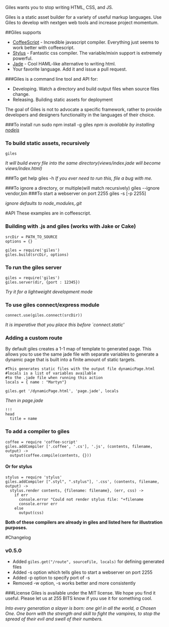 Giles wants you to stop writing HTML, CSS, and JS. 

Giles is a static asset builder for a variety of useful markup languages.  Use Giles to develop with 
nextgen web tools and increase project momentum.

##Giles supports
  * [CoffeeScript](http://coffeescript.org/) - Incredible javascript compiler.  Everything just seems to work better with coffeescript. 
  * [Stylus](https://github.com/LearnBoost/stylus) - Fantastic css compiler.  The variable/mixin support is extremely powerful.
  * [Jade](http://jade-lang.com/) - Cool HAML-like alternative to writing html.
  * Your favorite language.  Add it and issue a pull request.

###Giles is a command line tool and API for:
* Developing.  Watch a directory and build output files when source files change.
* Releasing.  Building static assets for deployment 

The goal of Giles is not to advocate a specific framework, rather to provide developers and designers
functionality in the languages of their choice.

###To install run 
    sudo npm install -g giles
_npm is available by installing [nodejs](http://nodejs.org)_

### To build static assets, recursively
    giles

_It will build every file into the same directory(views/index.jade will become views/index.html)_

###To get help 
    giles -h
_If you ever need to run this, file a bug with me._

<!--
###To watch the current directory, recursively 
    giles -w
_Handles new files too.  It will work even if you re-arrange your whole project._

###To watch a specific directory, recursively 
    giles directory -w
_This compiles to the same directory as the asset._
###To build all assets recursively, outputting to a specific directory 
    giles -o build
-->
###To ignore a directory, or multiple(will match recursively) 
    giles --ignore vendor,bin
###To start a webserver on port 2255
    giles -s [-p 2255]

_ignore defaults to node_modules,.git_


#API
These examples are in coffeescript.

### Building with .js and giles (works with Jake or Cake)
    srcDir = PATH_TO_SOURCE
    options = {}
    
    giles = require('giles')
    giles.build(srcDir, options)
<!--
### To watch with giles 
    srcDir = PATH_TO_SOURCE
    options = {}

    giles = require('giles')
    giles.watch(srcDir, options)
-->

### To run the giles server
    giles = require('giles')
    giles.server(dir, {port : 12345})

_Try it for a lightweight development mode_

### To use giles connect/express module
    connect.use(giles.connect(srcDir))

_It is imperative that you place this before `connect.static'_
  
### Adding a custom route
By default giles creates a 1-1 map of template to generated page.  This allows you to use the same jade file with separate variables
to generate a dynamic page that is built into a finite amount of static targets.

    #This generates static files with the output file dynamicPage.html
    #locals is a list of variables available
    #to the .jade file when running this action
    locals = { name : "Martyn"}
    
    giles.get '/dynamicPage.html', 'page.jade', locals
    
_Then in page.jade_
    
    !!!
    head
      title = name

### To add a compiler to giles
    coffee = require 'coffee-script'
    giles.addCompiler ['.coffee', '.cs'], '.js', (contents, filename, output) ->
      output(coffee.compile(contents, {}))

#### Or for stylus
    stylus = require 'stylus'
    giles.addCompiler [".styl", ".stylus"], '.css', (contents, filename, output) ->
      stylus.render contents, {filename: filename}, (err, css) ->
        if err
          console.error "Could not render stylus file: "+filename
          console.error err
        else
          output(css)

**Both of these compilers are already in giles and listed here for illustration purposes.**

#Changelog
### v0.5.0
* Added `giles.get("/route", sourceFile, locals)` for defining generated files
* Added -s option which tells giles to start a webserver on port 2255
* Added -p option to specify port of -s
* Removed -w option, -s works better and more consistently

###License
  Giles is available under the MIT license.  We hope you find it useful.  Please let us at 255 BITS know if you use it 
  for something cool.

_Into every generation a slayer is born: one girl in all the world, a Chosen One.  One born with the strength and skill
to fight the vampires, to stop the spread of their evil and swell of their numbers._
